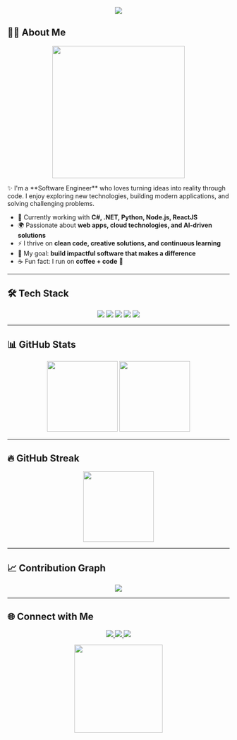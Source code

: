 <!-- Banner -->
<p align="center">
  <img src="https://capsule-render.vercel.app/api?type=waving&height=220&text=Hi%20I'm%20Gia%20Kiệt%20👋&fontSize=50&fontAlignY=35&color=0:8e44ad,100:3498db&fontColor=ffffff&animation=fadeIn" />
</p>

<!-- About Me -->
## 👨‍💻 About Me
<p align="center">
  <img src="https://media.giphy.com/media/qgQUggAC3Pfv687qPC/giphy.gif" width="300"/>
</p>
✨ I'm a **Software Engineer** who loves turning ideas into reality through code.  
I enjoy exploring new technologies, building modern applications, and solving challenging problems.  

- 🔭 Currently working with **C#, .NET, Python, Node.js, ReactJS**  
- 🌍 Passionate about **web apps, cloud technologies, and AI-driven solutions**  
- ⚡ I thrive on **clean code, creative solutions, and continuous learning**  
- 🎯 My goal: **build impactful software that makes a difference**  
- ☕ Fun fact: I run on **coffee + code** 🖤  

---

## 🛠️ Tech Stack

<p align="center">
  <img src="https://img.shields.io/badge/C%23-239120?style=for-the-badge&logo=c-sharp&logoColor=white" />
  <img src="https://img.shields.io/badge/.NET-512BD4?style=for-the-badge&logo=dotnet&logoColor=white" />
  <img src="https://img.shields.io/badge/Python-3776AB?style=for-the-badge&logo=python&logoColor=white" />
  <img src="https://img.shields.io/badge/Node.js-43853D?style=for-the-badge&logo=node.js&logoColor=white" />
  <img src="https://img.shields.io/badge/React-20232A?style=for-the-badge&logo=react&logoColor=61DAFB" />
</p>

---

## 📊 GitHub Stats

<p align="center">
  <!-- Stats -->
  <img src="https://github-readme-stats.vercel.app/api?username=giakietit&show_icons=true&theme=tokyonight&hide_border=true&count_private=true" height="160" />
  <!-- Top Languages -->
  <img src="https://github-readme-stats.vercel.app/api/top-langs/?username=giakietit&layout=compact&theme=tokyonight&hide_border=true" height="160"/>
</p>

---

## 🔥 GitHub Streak

<p align="center">
  <img src="https://github-readme-streak-stats.herokuapp.com/?user=giakietit&theme=tokyonight&hide_border=true" height="160"/>
</p>

---

## 📈 Contribution Graph

<p align="center">
  <img src="https://github-readme-activity-graph.vercel.app/graph?username=giakietit&theme=tokyo-night&hide_border=true"/>
</p>

---

## 🌐 Connect with Me
<p align="center">
  <a href="https://www.linkedin.com/in/gia-kiet-it-337342365/">
    <img src="https://img.shields.io/badge/LinkedIn-0077B5?style=for-the-badge&logo=linkedin&logoColor=white"/>
  </a>
  <a href="mailto:giakiethcb1@gmail.com">
    <img src="https://img.shields.io/badge/Email-D14836?style=for-the-badge&logo=gmail&logoColor=white"/>
  </a>
  <a href="https://www.facebook.com/giakiet1803/">
    <img src="https://img.shields.io/badge/Facebook-1877F2?style=for-the-badge&logo=facebook&logoColor=white"/>
  </a>
</p>
<p align="center">
  <img src="https://media.giphy.com/media/jRf5fsn8G6YaogAWxn/giphy.gif" width="200"/>
</p>

